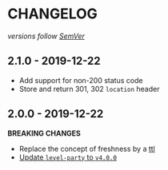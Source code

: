# CHANGELOG
*versions follow [SemVer](http://semver.org)*

## 2.1.0 - 2019-12-22
* Add support for non-200 status code
* Store and return 301, 302 `location` header

## 2.0.0 - 2019-12-22
**BREAKING CHANGES**
* Replace the concept of freshness by a [ttl](https://github.com/maxlath/prerender-level-cache#ttl)
* [Update `level-party` to `v4.0.0`](https://github.com/Level/party/blob/master/CHANGELOG.md#400---2019-12-08)
